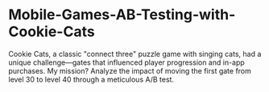 # Mobile-Games-AB-Testing-with-Cookie-Cats
Cookie Cats, a classic "connect three" puzzle game with singing cats, had a unique challenge—gates that influenced player progression and in-app purchases. My mission? Analyze the impact of moving the first gate from level 30 to level 40 through a meticulous A/B test.
